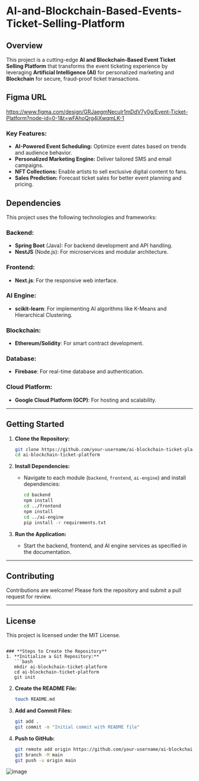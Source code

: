 # AI-and-Blockchain-Based-Events-Ticket-Selling-Platform

## Overview
This project is a cutting-edge **AI and Blockchain-Based Event Ticket Selling Platform** that transforms the event ticketing experience by leveraging **Artificial Intelligence (AI)** for personalized marketing and **Blockchain** for secure, fraud-proof ticket transactions.

## Figma URL 
https://www.figma.com/design/GRJaegmNeculr1mDdV7y0g/Event-Ticket-Platform?node-id=0-1&t=wFAhoQrg4jXwqmLK-1 

### Key Features:
- **AI-Powered Event Scheduling:** Optimize event dates based on trends and audience behavior.
- **Personalized Marketing Engine:** Deliver tailored SMS and email campaigns.
- **NFT Collections:** Enable artists to sell exclusive digital content to fans.
- **Sales Prediction:** Forecast ticket sales for better event planning and pricing.


## Dependencies
This project uses the following technologies and frameworks:

### Backend:
- **Spring Boot** (Java): For backend development and API handling.
- **NestJS** (Node.js): For microservices and modular architecture.

### Frontend:
- **Next.js**: For the responsive web interface.

### AI Engine:
- **scikit-learn**: For implementing AI algorithms like K-Means and Hierarchical Clustering.

### Blockchain:
- **Ethereum/Solidity**: For smart contract development.

### Database:
- **Firebase**: For real-time database and authentication.

### Cloud Platform:
- **Google Cloud Platform (GCP)**: For hosting and scalability.

---

## Getting Started
1. **Clone the Repository:**
   ```bash
   git clone https://github.com/your-username/ai-blockchain-ticket-platform.git
   cd ai-blockchain-ticket-platform
   ```

2. **Install Dependencies:**
   - Navigate to each module (`backend`, `frontend`, `ai-engine`) and install dependencies:
     ```bash
     cd backend
     npm install
     cd ../frontend
     npm install
     cd ../ai-engine
     pip install -r requirements.txt
     ```

3. **Run the Application:**
   - Start the backend, frontend, and AI engine services as specified in the documentation.

---

## Contributing
Contributions are welcome! Please fork the repository and submit a pull request for review.

---

## License
This project is licensed under the MIT License.
```

### **Steps to Create the Repository**
1. **Initialize a Git Repository:**
   ```bash
   mkdir ai-blockchain-ticket-platform
   cd ai-blockchain-ticket-platform
   git init
   ```

2. **Create the README File:**
   ```bash
   touch README.md
   ```

3. **Add and Commit Files:**
   ```bash
   git add .
   git commit -m "Initial commit with README file"
   ```

4. **Push to GitHub:**
   ```bash
   git remote add origin https://github.com/your-username/ai-blockchain-ticket-platform.git
   git branch -M main
   git push -u origin main
   ```

![image](https://github.com/user-attachments/assets/b1d4e575-1697-41c5-a416-1fdd1d5e2315)

